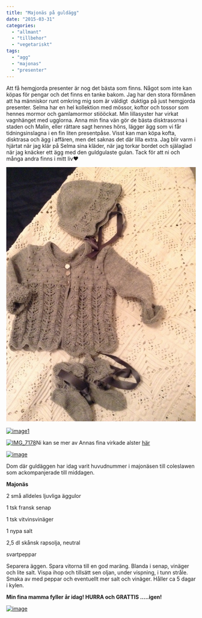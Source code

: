 ```yaml
---
title: "Majonäs på guldägg"
date: "2015-03-31"
categories: 
  - "allmant"
  - "tillbehor"
  - "vegetariskt"
tags: 
  - "agg"
  - "majonas"
  - "presenter"
---
```


Att få hemgjorda presenter är nog det bästa som finns. Något som inte kan köpas för pengar och det finns en tanke bakom. Jag har den stora förmånen att ha människor runt omkring mig som är väldigt  duktiga på just hemgjorda presenter. Selma har en hel kollektion med mössor, koftor och tossor som hennes mormor och gamlamormor stiööckat. Min lillasyster har virkat vagnhänget med ugglorna. Anna min fina vän gör de bästa disktrasorna i staden och Malin, eller rättare sagt hennes höns, lägger ägg som vi får tidningsinslagna i en fin liten presentpåse. Visst kan man köpa kofta, disktrasa och ägg i affären, men det saknas det där lilla extra. Jag blir varm i hjärtat när jag klär på Selma sina kläder, när jag torkar bordet och själaglad när jag knäcker ett ägg med den guldgulaste gulan. Tack för att ni och många andra finns i mitt liv❤️

[![image](/static/img/image3-765x1024.jpg)](http://import.local/wp-content/uploads/2015/02/image3.jpg)

[![image1](/static/img/image1-e1427829886719-768x1024.jpeg)](http://import.local/wp-content/uploads/2015/03/image1.jpeg)

[![IMG_7178](/static/img/IMG_7178-1024x768.jpg)](http://import.local/wp-content/uploads/2015/03/IMG_7178.jpg)Ni kan se mer av Annas fina virkade alster [här](http://lillysyster.blogspot.se/)

[![image](/static/img/image4-e1427829854357-1024x1024.jpg)](http://import.local/wp-content/uploads/2015/02/image4.jpg)

Dom där guldäggen har idag varit huvudnummer i majonäsen till coleslawen som ackompanjerade till middagen.

**Majonäs**

2 små alldeles ljuvliga äggulor

1 tsk fransk senap

1 tsk vitvinsvinäger

1 nypa salt

2,5 dl skånsk rapsolja, neutral

svartpeppar

Separera äggen. Spara vitorna till en god maräng. Blanda i senap, vinäger och lite salt. Vispa ihop och tillsätt sen oljan, under vispning, i tunn stråle. Smaka av med peppar och eventuellt mer salt och vinäger. Håller ca 5 dagar i kylen.

**Min fina mamma fyller år idag! HURRA och GRATTIS .....igen!**

[![image](/static/img/image5-e1427832892693-768x1024.jpg)](http://import.local/wp-content/uploads/2015/03/image5.jpg)
